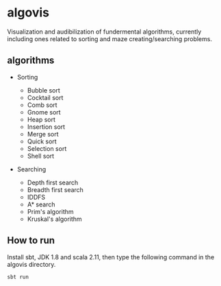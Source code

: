 # algovis
Visualization and audibilization of fundermental algorithms, currently including ones related to sorting and maze creating/searching problems.

## algorithms

* Sorting
    - Bubble sort
    - Cocktail sort
    - Comb sort
    - Gnome sort
    - Heap sort
    - Insertion sort
    - Merge sort
    - Quick sort
    - Selection sort
    - Shell sort

* Searching
    - Depth first search
    - Breadth first search
    - IDDFS
    - A* search
    - Prim's algorithm
    - Kruskal's algorithm

## How to run
Install sbt, JDK 1.8 and scala 2.11, then type the following command in the algovis directory.

```
sbt run
```
